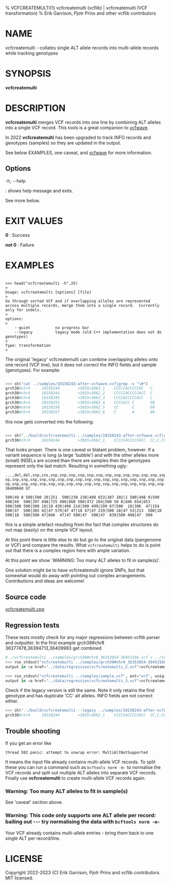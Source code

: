 % VCFCREATEMULTI(1) vcfcreatemulti (vcflib) | vcfcreatemulti (VCF transformation)
% Erik Garrison, Pjotr Prins and other vcflib contributors

# NAME

vcfcreatemulti - collates single ALT allele records into multi-allele records while tracking genotypes

# SYNOPSIS

**vcfcreatemulti**

# DESCRIPTION

**vcfcreatemulti** merges VCF records into one line by combining ALT alleles into a single VCF record. This tools is a great companion to [vcfwave](./vcfwave.md).

In 2022 **vcfcreatemulti** has been upgraded to track INFO records and genotypes (samples) so they are updated in the output.

See below EXAMPLES, one caveat, and [vcfwave](./vcfwave.md) for more information.

## Options

-h, --help

: shows help message and exits.

See more below.

# EXIT VALUES

**0**
: Success

**not 0**
: Failure

# EXAMPLES


<!--

    >>> from rtest import run_stdout, head, cat, sh

-->

```

>>> head("vcfcreatemulti -h",25)
>
Usage: vcfcreatemulti [options] [file]
>
Go through sorted VCF and if overlapping alleles are represented
across multiple records, merge them into a single record.  Currently
only for indels.
>
options:
>
    --quiet           no progress bar
    --legacy          legacy mode (old C++ implementation does not do genotypes)
>
Type: transformation
>

```

The original 'legacy' vcfcreatemulti can combine overlapping alleles onto one record (VCF line), but it does not correct the INFO fields and sample (genotypes). For example:

```python

>>> sh("cat ../samples/10158243-after-vcfwave.vcf|grep -v ^\#")
grch38#chr4     10158244        >3655>3662_1    CCCCCACCCCCAC   C       60      .       AC=1;AF=0.011236;AN=89;AT=>3655>3656>3657>3660>3662;NS=45;LV=0;ORIGIN=grch38#chr4:10158243;LEN=12;INV=0;TYPE=del        GT      0|0     0|0     0|0     0|0     1|0     0|0     0|0     0|0     0|0     0|0     0|0     0|0     0|0     0|0     0|0     0|0     0|0     0|0     0|0     0|0     0|0     0|0     0|0     0|0     0|0     0|0     0|0     0|0     0|0     0|0     0|0     0|0     0|0     0|0     0|0     0|0     0|0     0|0     0|0     0|0     0|0     0|0     0|0     0|0     0
grch38#chr4     10158244        >3655>3662_2    CCCCCACCCCCACC  C       60      .       AC=3;AF=0.033708;AN=89;AT=>3655>3656>3660>3662;NS=45;LV=0;ORIGIN=grch38#chr4:10158243;LEN=13;INV=0;TYPE=del     GT      0|0     0|0     0|0     0|0     0|0     0|0     0|0     0|0     0|0     0|0     0|0     0|0     0|0     0|0     0|0     0|0     0|0     0|0     0|0     0|0     0|0     0|0     0|0     0|0     0|0     0|0     0|0     0|0     0|0     0|0     0|0     0|0     0|0     0|0     1|0     0|1     0|0     0|0     0|0     0|0     0|0     0|0     0|1     0|0     0
grch38#chr4     10158245        >3655>3662_3    CCCCACCCCCACC   C       60      .       AC=64;AF=0.719101;AN=89;AT=>3655>3656>3657>3658>3659>3660>3662;NS=45;LV=0;ORIGIN=grch38#chr4:10158243;LEN=12;INV=0;TYPE=del     GT      0|0     1|1     1|1     1|0     0|1     0|0     0|1     0|1     1|1     1|1     1|1     1|1     1|1     1|1     1|1     0|0     1|1     1|1     1|1     1|0     1|0     1|0     1|0     1|1     1|1     1|0     1|1     1|1     0|0     1|0     1|1     0|1     1|1     1|1     0|1     1|0     1|1     1|1     0|1     1|1     1|1     1|0     1|0     1|1     0
grch38#chr4     10158251        >3655>3662_4    CCCCACC C       60      .       AC=3;AF=0.033708;AN=89;AT=>3655>3656>3657>3658>3660>3662;NS=45;LV=0;ORIGIN=grch38#chr4:10158243;LEN=6;INV=0;TYPE=del    GT      0|0     0|0     0|0     0|0     0|0     0|1     0|0     0|0     0|0     0|0     0|0     0|0     0|0     0|0     0|0     1|0     0|0     0|0     0|0     0|0     0|0     0|0     0|0     0|0     0|0     0|1     0|0     0|0     0|0     0|0     0|0     0|0     0|0     0|0     0|0     0|0     0|0     0|0     0|0     0|0     0|0     0|0     0|0     0|0     0
grch38#chr4     10158256        >3655>3662_5    CC      C       60      .       AC=2;AF=0.022472;AN=89;AT=>3655>3660>3662;NS=45;LV=0;ORIGIN=grch38#chr4:10158243;LEN=1;INV=0;TYPE=del   GT      0|0     0|0     0|0     0|0     0|0     0|0     0|0     0|0     0|0     0|0     0|0     0|0     0|0     0|0     0|0     0|1     0|0     0|0     0|0     0|0     0|0     0|0     0|0     0|0     0|0     0|0     0|0     0|0     1|0     0|0     0|0     0|0     0|0     0|0     0|0     0|0     0|0     0|0     0|0     0|0     0|0     0|0     0|0     0|0     0
grch38#chr4     10158257        >3655>3662_6    C       A       60      .       AC=1;AF=0.011236;AN=89;AT=>3655>3656>3657>3660>3662;NS=45;LV=0;ORIGIN=grch38#chr4:10158243;LEN=1;INV=0;TYPE=snp GT      0|0     .|.     .|.     .|.     .|.     .|.     .|.     .|.     .|.     .|.     .|.     .|.     .|.     .|.     .|.     .|.     .|.     .|.     .|.     .|.     .|.     .|.     .|.     .|.     .|.     .|.     .|.     .|.     .|.     .|.     .|.     .|.     .|.     .|.     .|.     .|.     .|.     .|.     .|.     .|.     .|.     .|.     .|.     .|.     0

```

this now gets converted into the following:

```python

>>> sh("../build/vcfcreatemulti ../samples/10158243-after-vcfwave.vcf|grep -v ^\#")
grch38#chr4     10158244        >3655>3662_1    CCCCCACCCCCACC  CC,C,CC,CCCCCACC,CCCCCACCCCCAC,CCCCCACCCCCACA   60      .       AC=1,3,64,3,2,1;AF=0.011236,0.033708,0.719101,0.033708,0.022472,0.011236;AN=89,89,89,89,89,89;AT=>3655>3656>3657>3660>3662,>3655>3656>3660>3662,>3655>3656>3657>3658>3659>3660>3662,>3655>3656>3657>3658>3660>3662,>3655>3660>3662,>3655>3656>3657>3660>3662;NS=45;LV=0;ORIGIN=grch38#chr4:10158243;LEN=12;INV=0,0,0,0,0,0;TYPE=del,del,del,del,del,snp;combined=10158244-10158257      GT      0|0     3|3     3|3     3|0     1|3     0|4     0|3     0|3     3|3     3|3     3|3     3|3     3|3     3|3     3|3     4|5     3|3     3|3     3|3     3|0     3|0     3|0     3|0     3|3     3|3     3|4     3|3     3|3     5|0     3|0     3|3     0|3     3|3     3|3     2|3     3|2     3|3     3|3     0|3     3|3     3|3     3|0     3|2     3|3     0

```

That looks proper. There is one caveat or blatant problem, however. If a variant sequence is long (a large 'bubble') and with the other alleles more (small) INDELs are scored than there are samples then the genotypes represent only the last match. Resulting in something ugly:

```
...,del,del,snp,ins,snp,snp,snp,snp,snp,snp,snp,snp,snp,snp,snp,snp,snp,snp,snp,snp,snp,snp,snp,snp,snp,snp,snp,snp,snp,snp,snp,snp,snp,snp,snp,snp,snp,snp,snp,snp,snp,snp,snp,snp,snp,snp,snp,snp,snp,snp,snp,s np,snp,snp,snp,snp,snp,snp,snp,snp,snp,snp,snp,snp,snp,snp,snp,snp,snp,snp,snp,snp,snp,snp,snp,snp,snp,snp,snp,s np,snp,snp,snp,snp,snp,snp,snp,snp,snp,snp,snp,snp,snp,snp,snp,snp,snp,snp;combined=36390210-36409660 GT

509|49 8 500|500 20|251  500|238 238|498 653|387 102|1 500|498 9|509 498|69  500|297 498|725 498|660 500|472 204|500 50 0|846 654|653 500|500 500|500 18|18 430|498 214|500 499|299 67|500  18|386  47|154  508|47  500|385 42|47 579|47 47|18 47|47 219|500 18|47 53|213  500|18  500|18  500|500 47|846  47|47 500|47  500|47  839|500 498|47  500
```

this is a simple artefact resulting from the fact that complex structures do not map (easily) on the simple VCF layout.

At this point there is little else to do but go to the original data (pangenome or VCF) and compare the results. What `vcfcreatemulti` helps to do is point out that there is a complex region here with ample variation.

At this point we show `WARNING: Too many ALT alleles to fit in sample(s)'.

One solution might be to have vcfcreatemulti ignore SNPs, but that somewhat would do away with pointing out complex arrangements. Contributions and ideas are welcome!

## Source code

[vcfcreatemulti.cpp](../../src/vcfcreatemulti.cpp)

## Regression tests

These tests mostly check for any major regressions between vcflib parser and outputter.
In the first example grch38#chr8 36377478,36394713,36409983 get combined

```python
# ./vcfcreatemulti ../samples/grch38#chr8_36353854-36453166.vcf > ../test/data/regression/vcfcreatemulti_2.vcf
>>> run_stdout("vcfcreatemulti ../samples/grch38#chr8_36353854-36453166-bcftools-normalised.vcf", ext="vcf", uniq=2)
output in <a href="../data/regression/vcfcreatemulti_2.vcf">vcfcreatemulti_2.vcf</a>

>>> run_stdout("vcfcreatemulti ../samples/sample.vcf", ext="vcf", uniq=3)
output in <a href="../data/regression/vcfcreatemulti_3.vcf">vcfcreatemulti_3.vcf</a>

```

Check if the legacy version is still the same. Note it only retains the first genotype and has duplicate 'CC' alt alleles. INFO fields are not correct either.

```python
>>> sh("../build/vcfcreatemulti --legacy ../samples/10158243-after-vcfwave.vcf|grep -v ^\#")
grch38#chr4     10158244        >3655>3662_1    CCCCCACCCCCACC  CC,C,CC,CCCCCACC,CCCCCACCCCCAC,CCCCCACCCCCACA   60      .       AC=1;AF=0.011236;AN=89;AT=>3655>3656>3657>3660>3662;NS=45;LV=0;ORIGIN=grch38#chr4:10158243;LEN=12;INV=0;TYPE=del;combined=10158244-10158257     GT      0|0     0|0     0|0     0|0     1|0     0|0     0|0     0|0     0|0     0|0     0|0     0|0     0|0     0|0     0|0     0|0     0|0     0|0     0|0     0|0     0|0     0|0     0|0     0|0     0|0     0|0     0|0     0|0     0|0     0|0     0|0     0|0     0|0     0|0     0|0     0|0     0|0     0|0     0|0     0|0     0|0     0|0     0|0     0|0     0

```

## Trouble shooting

If you get an error like

```
thread 502 panic: attempt to unwrap error: MultiAltNotSupported
```

It means the input file already contains multi-allele VCF records. To split these you can run a command such as `bcftools norm -m-` to normalise the VCF records and split out multiple ALT alleles into separate VCF records.
Finally use **vcfcreatemulti** to create multi-allele VCF records again.

### Warning: Too many ALT alleles to fit in sample(s)

See 'caveat' section above.

### Warning: This code only supports one ALT allele per record: bailing out --- try normalising the data with `bcftools norm -m-`

Your VCF already contains multi-allele entries - bring them back to one single ALT per record/line.

# LICENSE

Copyright 2022-2023 (C) Erik Garrison, Pjotr Prins and vcflib contributors. MIT licensed.

